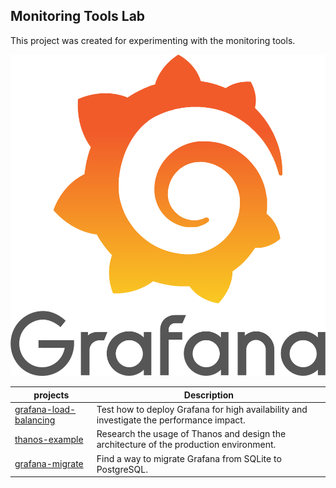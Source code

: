## Monitoring Tools Lab

This project was created for experimenting with the monitoring tools.

![grafana](./docs/grafana.png)

projects | Description
-----|-----
[grafana-load-balancing](./composes/grafana-load-balancing) | Test how to deploy Grafana for high availability and investigate the performance impact.
[thanos-example](./composes/thanos-example) | Research the usage of Thanos and design the architecture of the production environment.
[grafana-migrate](./composes/grafana-migrate) | Find a way to migrate Grafana from SQLite to PostgreSQL.